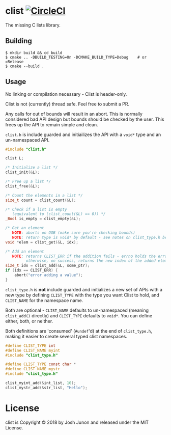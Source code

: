 # clist [![CircleCI](https://circleci.com/gh/Qix-/clist.svg?style=svg)](https://circleci.com/gh/Qix-/clist)

The missing C lists library.

## Building

```console
$ mkdir build && cd build
$ cmake .. -DBUILD_TESTING=On -DCMAKE_BUILD_TYPE=Debug    # or =Release
$ cmake --build .
```

## Usage

No linking or compilation necessary - Clist is header-only.

Clist is not (currently) thread safe. Feel free to submit a PR.

Any calls for out of bounds will result in an abort. This is normally considered
bad API design but bounds should be checked by the user. This frees up the API
to remain simple and clean.

`clist.h` is include guarded and initiailizes the API with a `void*` type
and an un-namespaced API.

```c
#include "clist.h"

clist L;

/* Initialize a list */
clist_init(&L);

/* Free up a list */
clist_free(&L);

/* Count the elements in a list */
size_t count = clist_count(&L);

/* Check if a list is empty
   (equivalent to (clist_count(&L) == 0)) */
_Bool is_empty = clist_empty(&L);

/* Get an element
   NOTE: aborts on OOB (make sure you're checking bounds)
   NOTE: return type is void* by default - see notes on clist_type.h below */
void *elem = clist_get(&L, idx);

/* Add an element
   NOTE: returns CLIST_ERR if the addition fails - errno holds the error
         otherwise, on success, returns the new index of the added element */
size_t idx = clist_add(&L, some_ptr);
if (idx == CLIST_ERR) {
    abort("error adding a value");
}
```

`clist_type.h` is **not** include guarded and initializes a new set of APIs
with a new type by defining `CLIST_TYPE` with the type you want Clist to hold,
and `CLIST_NAME` for the namespace name.

Both are optional - `CLIST_NAME` defaults to un-namespaced (meaning `clist_add()` directly)
and `CLIST_TYPE` defaults to `void*`. You can define either, both, or neither.

Both definitions are 'consumed' (`#undef`'d) at the end of `clist_type.h`, making it easier
to create several typed clist namespaces.

```c
#define CLIST_TYPE int
#define CLIST_NAME myint
#include "clist_type.h"

#define CLIST_TYPE const char *
#define CLIST_NAME mystr
#include "clist_type.h"

clist_myint_add(&int_list, 10);
clist_mystr_add(&str_list, "Hello");
```

# License
clist is Copyright &copy; 2018 by Josh Junon and released under the MIT License.
